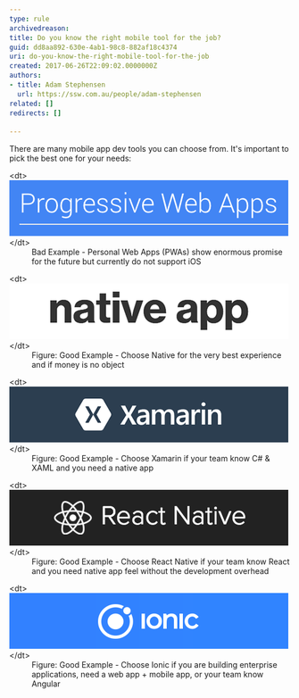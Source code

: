 ```yaml
---
type: rule
archivedreason: 
title: Do you know the right mobile tool for the job?
guid: dd8aa892-630e-4ab1-98c8-882af18c4374
uri: do-you-know-the-right-mobile-tool-for-the-job
created: 2017-06-26T22:09:02.0000000Z
authors:
- title: Adam Stephensen
  url: https://ssw.com.au/people/adam-stephensen
related: []
redirects: []

---
```


There are many mobile app dev tools you can choose from. It's important to pick the best one for your needs:

<!--endintro-->
<dl class="badImage">&lt;dt&gt;
      <img src="pwa.png" alt="pwa.png">
   &lt;/dt&gt;<dd>Bad Example - Personal Web Apps (PWAs) show enormous promise for the future but currently do not support iOS</dd></dl><dl class="goodImage">&lt;dt&gt;<img src="native.png" alt="native.png"> &lt;/dt&gt;<dd>Figure: Good Example - Choose Native for the very best experience and if money is no object</dd></dl><dl class="goodImage">&lt;dt&gt;
      <img src="xamarin.png" alt="xamarin.png">
   &lt;/dt&gt;<dd>Figure: Good Example - Choose Xamarin if your team know C# & XAML and you need a native app</dd></dl><dl class="goodImage">&lt;dt&gt;
      <img src="reactnative.png" alt="reactnative.png">
   &lt;/dt&gt;<dd>Figure: Good Example - Choose React Native if your team know React and you need native app feel without the development overhead</dd></dl><dl class="goodImage">&lt;dt&gt;
      <img src="ionic.png" alt="ionic.png">
   &lt;/dt&gt;<dd>Figure: Good Example - Choose Ionic if you are building enterprise applications, need a web app + mobile app, or your team know Angular</dd></dl>
